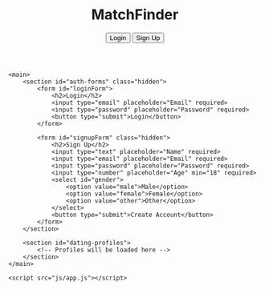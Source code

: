 <!DOCTYPE html>
<html lang="en">
<head>
    <meta charset="UTF-8">
    <meta name="viewport" content="width=device-width, initial-scale=1.0">
    <title>MatchFinder Dating App</title>
    <link rel="stylesheet" href="css/style.css">
</head>
<body>
    <header>
        <h1>MatchFinder</h1>
        <nav>
            <button id="loginBtn">Login</button>
            <button id="signupBtn">Sign Up</button>
        </nav>
    </header>

    <main>
        <section id="auth-forms" class="hidden">
            <form id="loginForm">
                <h2>Login</h2>
                <input type="email" placeholder="Email" required>
                <input type="password" placeholder="Password" required>
                <button type="submit">Login</button>
            </form>

            <form id="signupForm" class="hidden">
                <h2>Sign Up</h2>
                <input type="text" placeholder="Name" required>
                <input type="email" placeholder="Email" required>
                <input type="password" placeholder="Password" required>
                <input type="number" placeholder="Age" min="18" required>
                <select id="gender">
                    <option value="male">Male</option>
                    <option value="female">Female</option>
                    <option value="other">Other</option>
                </select>
                <button type="submit">Create Account</button>
            </form>
        </section>

        <section id="dating-profiles">
            <!-- Profiles will be loaded here -->
        </section>
    </main>

    <script src="js/app.js"></script>
</body>
</html>
